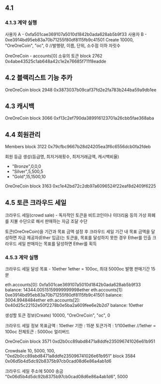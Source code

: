 ## 4.1

### 4.1.3 계약 실행
사용자 A - 0xfa501cae369107a5010d1842b0ada628ab5b9f33
사용자 B - 0xe3914bd95eb83a70b71255f80df8115fb9c41501
Create
  10000, "OreOreCoin", "oc", 0 //발행량, 이름, 단위, 소수점 이하 자릿수

OreOreCoin - accounts[0] 소유의 토큰
  block 2762
  0x4abe43525c1ab648a42c1e2e76685f711f8eadde

## 4.2 블랙리스트 기능 추카

OreOreCoin
  block 2948
  0x3873037b09caf37fd2e2fa783b244ba59a9db1ee


## 4.3 캐시백

OreOreCoin
  block 3066
  0xf13c2ef790da389916123701a26cbb5fae368aba


## 4.4 회원관리

Members
  block 3122
  0x79cfbc9667b28d24205ea3f6c6556dcb0fa2fdeb

회원 등급 생성(등급명, 최저거래횟수, 최저거래금액, 캐시백비율)
 - "Bronze",0,0,0
 - "Silver",5,500,5
 - "Gold",15,1500,10

OreOreCoin
 block 3163
 0xc1e42bd72c2db97a6096524f22eaf8d2409f6225



## 4.5 토큰 크라우드 세일
크라우드 세일(crowd sale) - 독자적인 토큰을 비트코인이나 이더리움 등의 가상 화폐를 지불 수단으로 해서 판매하는 자금 조달 수단

토큰(OreOreCoin)을 기간과 목표 금액 설정 후 크라우드 세일
기간 내 목표 금액을 달성하면 자금 제공자(Ether 입금)는 토큰을, 목표를 달성하지 못한 경우 Ether를 인출
크라우드 세일 판매자는 목표를 달성하면 Ether를 획득

### 4.5.3 계약 실행
크라우드 세일 달성 목표 - 10ether
1ether = 100oc, 최대 5000oc 발행
판매기간 15분

eth.accounts[0]: 0xfa501cae369107a5010d1842b0ada628ab5b9f33	 balance: 14344.00515159999999998ether
eth.accounts[1]: 0xe3914bd95eb83a70b71255f80df8115fb9c41501	 balance: 3004.9948484ether
eth.accounts[2]: 0x40d25c22152e50f2278b0e5ba2a609fee6e2b2d7	 balance: 10ether

생성할 토큰 정보(Create)
  10000, "OreOreCoin", "oc", 0

크라우드 세일 정보
  목표금액 : 10ether
  기한 : 15분
  토큰가격 : 1/100ether //1ether = 100oc
  전체토큰 : 5000oc
  얼리버드

OreOreCoin
  block 3571
  0xd2b0cc89abd8471a8ddfe235096741026e61b951

Crowdsale
  10, 5000, 100, "0xd2b0cc89abd8471a8ddfe235096741026e61b951"
  block 3584
  0x06d5b4d5dc92b8375b97cb0cad08d6e86a4ab1d6

크라우드 세일 주소에 5000 송금
  "0x06d5b4d5dc92b8375b97cb0cad08d6e86a4ab1d6", 5000
  
